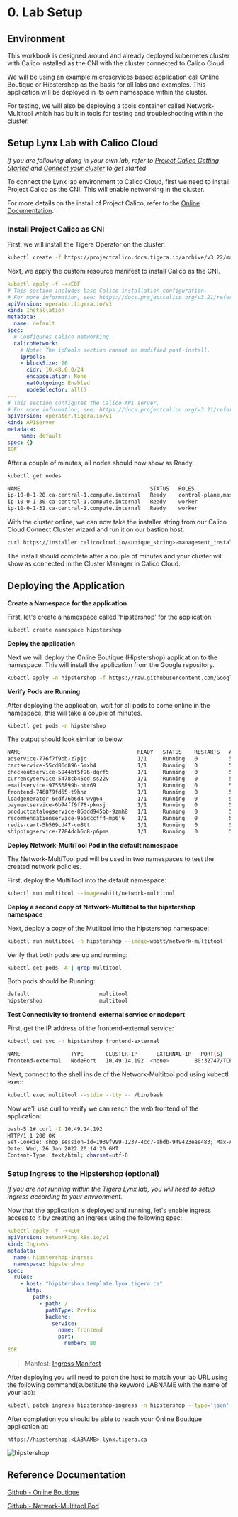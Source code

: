 # 0. Lab Setup

## Environment

This workbook is designed around and already deployed kubernetes cluster with Calico installed as the CNI with the cluster connected to Calico Cloud.

We will be using an example microservices based application call Online Boutique or Hipstershop as the basis for all labs and examples. This application will be deployed in its own namespace within the cluster.

For testing, we will also be deploying a tools container called Network-Multitool which has built in tools for testing and troubleshooting within the cluster.

## Setup Lynx Lab with Calico Cloud

*If you are following along in your own lab, refer to [Project Calico Getting Started](https://projectcalico.docs.tigera.io/getting-started/kubernetes/) and [Connect your cluster](https://docs.calicocloud.io/get-started/connect/) to get started*

To connect the Lynx lab environment to Calico Cloud, first we need to install Project Calico as the CNI. This will enable networking in the cluster.

For more details on the install of Project Calico, refer to the [Online Documentation](https://projectcalico.docs.tigera.io/getting-started/kubernetes/).

### Install Project Calico as CNI

First, we will install the Tigera Operator on the cluster:

```bash
kubectl create -f https://projectcalico.docs.tigera.io/archive/v3.22/manifests/tigera-operator.yaml
```

Next, we apply the custom resource manifest to install Calico as the CNI.

```yaml
kubectl apply -f -<<EOF
# This section includes base Calico installation configuration.
# For more information, see: https://docs.projectcalico.org/v3.21/reference/installation/api#operator.tigera.io/v1.Installation
apiVersion: operator.tigera.io/v1
kind: Installation
metadata:
  name: default
spec:
  # Configures Calico networking.
  calicoNetwork:
    # Note: The ipPools section cannot be modified post-install.
    ipPools:
    - blockSize: 26
      cidr: 10.48.0.0/24
      encapsulation: None
      natOutgoing: Enabled
      nodeSelector: all()
---
# This section configures the Calico API server.
# For more information, see: https://docs.projectcalico.org/v3.21/reference/installation/api#operator.tigera.io/v1.APIServer
apiVersion: operator.tigera.io/v1
kind: APIServer
metadata:
    name: default
spec: {}
EOF
```

After a couple of minutes, all nodes should now show as Ready.
```bash
kubectl get nodes
```
```bash
NAME                                         STATUS   ROLES                  AGE   VERSION
ip-10-0-1-20.ca-central-1.compute.internal   Ready    control-plane,master   9d    v1.21.7
ip-10-0-1-30.ca-central-1.compute.internal   Ready    worker                 9d    v1.21.7
ip-10-0-1-31.ca-central-1.compute.internal   Ready    worker                 9d    v1.21.7
```

With the cluster online, we can now take the installer string from our Calico Cloud Connect Cluster wizard and run it on our bastion host.
```bash
curl https://installer.calicocloud.io/<unique_string>-management_install.sh | bash
```

The install should complete after a couple of minutes and your cluster will show as connected in the Cluster Manager in Calico Cloud.



## Deploying the Application

**Create a Namespace for the application**

First, let's create a namespace called 'hipstershop' for the application:

```bash
kubectl create namespace hipstershop
```

**Deploy the application**

Next we will deploy the Online Boutique (Hipstershop) application to the namespace. This will install the application from the Google repository.

```bash
kubectl apply -n hipstershop -f https://raw.githubusercontent.com/GoogleCloudPlatform/microservices-demo/main/release/kubernetes-manifests.yaml
```


**Verify Pods are Running**

After deploying the application, wait for all pods to come online in the namespace, this will take a couple of minutes.
```bash
kubectl get pods -n hipstershop
```

The output should look similar to below.
```bash
NAME                                     READY   STATUS    RESTARTS   AGE
adservice-776f7f9bb-z7pjc                1/1     Running   0          50s
cartservice-55cd86d896-5mxh4             1/1     Running   0          51s
checkoutservice-5944bf5f96-dqrf5         1/1     Running   0          52s
currencyservice-5478cb46cd-ss22v         1/1     Running   0          51s
emailservice-97556899b-ntr69             1/1     Running   0          52s
frontend-746879fd55-t9hnz                1/1     Running   0          52s
loadgenerator-6cdf76b6d4-wvg64           1/1     Running   0          51s
paymentservice-6b74ff9f78-pknsj          1/1     Running   0          52s
productcatalogservice-86ddd945bb-9zmh8   1/1     Running   0          51s
recommendationservice-955dccff4-mp6j6    1/1     Running   0          52s
redis-cart-5b569cd47-cm8tt               1/1     Running   0          50s
shippingservice-7784dcb6c8-p6pms         1/1     Running   0          51s
```


**Deploy Network-MultiTool Pod in the default namespace**

The Network-MultiTool pod will be used in two namespaces to test the created network policies.

First, deploy the MultiTool into the default namespace:

```bash
kubectl run multitool --image=wbitt/network-multitool
```

**Deploy a second copy of Network-Multitool to the hipstershop namespace**

Next, deploy a copy of the Mutlitool into the hipstershop namespace:

```bash
kubectl run multitool -n hipstershop --image=wbitt/network-multitool
```

Verify that both pods are up and running:

```bash
kubectl get pods -A | grep multitool
```

Both pods should be Running:

```bash
default                      multitool                                        1/1     Running            0              12s
hipstershop                  multitool                                        1/1     Running            0              31m
```

**Test Connectivity to frontend-external service or nodeport**

First, get the IP address of the frontend-external service:
```bash
kubectl get svc -n hipstershop frontend-external
```
```bash
NAME                TYPE       CLUSTER-IP      EXTERNAL-IP   PORT(S)        AGE
frontend-external   NodePort   10.49.14.192  <none>        80:32747/TCP   4h50m
```

Next, connect to the shell inside of the Network-Multitool pod using kubectl exec:
```bash
kubectl exec multitool --stdin --tty -- /bin/bash
```

Now we'll use curl to verify we can reach the web frontend of the application:

```bash
bash-5.1# curl -I 10.49.14.192
HTTP/1.1 200 OK
Set-Cookie: shop_session-id=1939f999-1237-4cc7-abdb-949423eae483; Max-Age=172800
Date: Wed, 26 Jan 2022 20:14:20 GMT
Content-Type: text/html; charset=utf-8
```

### Setup Ingress to the Hipstershop (optional)

*If you are not running within the Tigera Lynx lab, you will need to setup ingress according to your environment.*

Now that the application is deployed and running, let's enable ingress access to it by creating an ingress using the following spec:
```yaml
kubectl apply -f -<<EOF
apiVersion: networking.k8s.io/v1
kind: Ingress
metadata:
  name: hipstershop-ingress
  namespace: hipstershop
spec:
  rules:
    - host: "hipstershop.template.lynx.tigera.ca"
      http:
        paths:
          - path: /
            pathType: Prefix
            backend:
              service:
                name: frontend
                port:
                  number: 80
EOF
```
>Manfest: [Ingress Manifest](manifests/0.2-hipstershop-ingress.yaml)

After deploying you will need to patch the host to match your lab URL using the following command(substitute the keyword LABNAME with the name of your lab):
```bash
kubectl patch ingress hipstershop-ingress -n hipstershop --type='json' -p='[{"op": "replace", "path":"/spec/rules/0/host", "value":"hipstershop.<LABNAME>.lynx.tigera.ca"}]'
```

After completion you should be able to reach your Online Boutique application at:

```
https://hipstershop.<LABNAME>.lynx.tigera.ca
```

![hipstershop](images/hipstershop.png)

## Reference Documentation

[Github - Online Boutique](https://github.com/GoogleCloudPlatform/microservices-demo)

[Github - Network-Multitool Pod](https://github.com/wbitt/Network-MultiTool)
